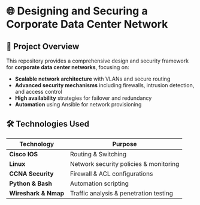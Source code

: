 # 🌐 Designing and Securing a Corporate Data Center Network  

## 📌 Project Overview  
This repository provides a comprehensive design and security framework for **corporate data center networks**, focusing on:  
- **Scalable network architecture** with VLANs and secure routing  
- **Advanced security mechanisms** including firewalls, intrusion detection, and access control  
- **High availability** strategies for failover and redundancy  
- **Automation** using Ansible for network provisioning  

## 🛠️ Technologies Used  
| Technology | Purpose |
|------------|---------|
| **Cisco IOS** | Routing & Switching |
| **Linux** | Network security policies & monitoring |
| **CCNA Security** | Firewall & ACL configurations |
| **Python & Bash** | Automation scripting |
| **Wireshark & Nmap** | Traffic analysis & penetration testing |

